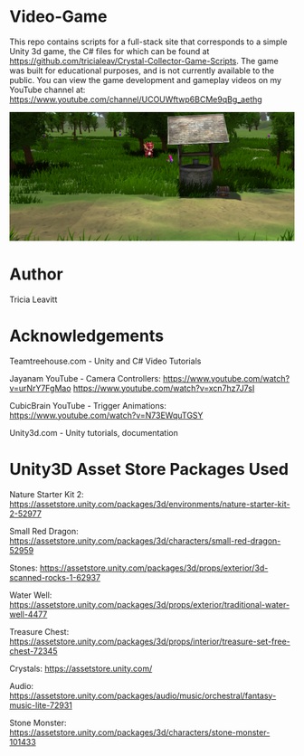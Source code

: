 # Video-Game

This repo contains scripts for a full-stack site that corresponds to a simple Unity 3d game, the C# files for which can be found at https://github.com/tricialeav/Crystal-Collector-Game-Scripts. The game was built for educational purposes, and is not currently available to the public. You can view the game development and gameplay videos on my YouTube channel at: https://www.youtube.com/channel/UCOUWftwp6BCMe9qBg_aethg 

![Videogame Screenshot](./client/src/screenshot1.png?raw=true "Game Screenshot")


# Author

Tricia Leavitt

# Acknowledgements

Teamtreehouse.com - Unity and C# Video Tutorials

Jayanam YouTube - Camera Controllers:
https://www.youtube.com/watch?v=urNrY7FgMao
https://www.youtube.com/watch?v=xcn7hz7J7sI

CubicBrain YouTube - Trigger Animations:
https://www.youtube.com/watch?v=N73EWquTGSY

Unity3d.com - Unity tutorials, documentation

# Unity3D Asset Store Packages Used
Nature Starter Kit 2: 
https://assetstore.unity.com/packages/3d/environments/nature-starter-kit-2-52977

Small Red Dragon: 
https://assetstore.unity.com/packages/3d/characters/small-red-dragon-52959

Stones:
https://assetstore.unity.com/packages/3d/props/exterior/3d-scanned-rocks-1-62937

Water Well:
https://assetstore.unity.com/packages/3d/props/exterior/traditional-water-well-4477

Treasure Chest:
https://assetstore.unity.com/packages/3d/props/interior/treasure-set-free-chest-72345

Crystals: 
https://assetstore.unity.com/

Audio: 
https://assetstore.unity.com/packages/audio/music/orchestral/fantasy-music-lite-72931

Stone Monster: 
https://assetstore.unity.com/packages/3d/characters/stone-monster-101433
